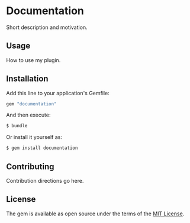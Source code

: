 # Documentation
Short description and motivation.

## Usage
How to use my plugin.

## Installation
Add this line to your application's Gemfile:

```ruby
gem "documentation"
```

And then execute:
```bash
$ bundle
```

Or install it yourself as:
```bash
$ gem install documentation
```

## Contributing
Contribution directions go here.

## License
The gem is available as open source under the terms of the [MIT License](https://opensource.org/licenses/MIT).
